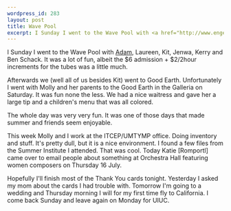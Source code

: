 ```yaml
--- 
wordpress_id: 283
layout: post
title: Wave Pool
excerpt: I Sunday I went to the Wave Pool with <a href="http://www.engelbot.com/">Adam</a>, <a href="mailto:laureen@ftmax.com">Laureen</a>, Kit, <a href="mailto:jhsung@mit.edu">Jenwa</a>, Kerry and Ben Schack.  It was a lot of fun, albeit the $6 admission + $2/2hour increments for the tubes was a little much.<p>Afterwards we (well all of us besides Kit) went to Good Earth.  Unfortunately I went with Molly and her parents to the Good Earth in the Galleria on Saturday.  It was fun none the less.  We had a nice waitress and gave her a large tip and a children's menu that was all colored.<p>The whole day was very very fun.  It was one of those days that made summer and friends seem enjoyable.<p>This week Molly and I work at the ITCEP/UMTYMP office.  Doing inventory and stuff.  It's pretty dull, but it is a nice environment.  I found a few files from the Summer Institute I attended.  That was cool.  Today <a href="katie@ftmax.com">Katie</a> came over to email people about something at Orchestra Hall featuring women composers on Thursday 16 July.<p>Hopefully I'll finish most of the Thank You cards tonight.  Yesterday I asked my mom about the cards I had trouble with.  Tomorrow I'm going to a wedding and Thursday morning I will for my first time fly to California.  I come back Sunday and leave again on Monday for UIUC.
---
```

I Sunday I went to the Wave Pool with <a href="http://www.engelbot.com/">Adam</a>, Laureen, Kit, Jenwa, Kerry and Ben Schack.  It was a lot of fun, albeit the $6 admission + $2/2hour increments for the tubes was a little much.<p>Afterwards we (well all of us besides Kit) went to Good Earth.  Unfortunately I went with Molly and her parents to the Good Earth in the Galleria on Saturday.  It was fun none the less.  We had a nice waitress and gave her a large tip and a children's menu that was all colored.<p>The whole day was very very fun.  It was one of those days that made summer and friends seem enjoyable.<p>This week Molly and I work at the ITCEP/UMTYMP office.  Doing inventory and stuff.  It's pretty dull, but it is a nice environment.  I found a few files from the Summer Institute I attended.  That was cool.  Today Katie [Romportl] came over to email people about something at Orchestra Hall featuring women composers on Thursday 16 July.<p>Hopefully I'll finish most of the Thank You cards tonight.  Yesterday I asked my mom about the cards I had trouble with.  Tomorrow I'm going to a wedding and Thursday morning I will for my first time fly to California.  I come back Sunday and leave again on Monday for UIUC.
